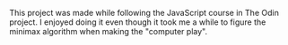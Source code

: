 This project was made while following the JavaScript course in The Odin project.
I enjoyed doing it even though it took me a while to figure the minimax algorithm when making the "computer play".
